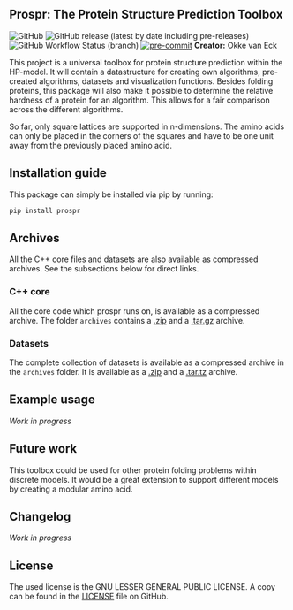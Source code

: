 ## Prospr: The Protein Structure Prediction Toolbox
![GitHub](https://img.shields.io/github/license/OkkeVanEck/prospr)
![GitHub release (latest by date including pre-releases)](https://img.shields.io/github/v/release/OkkeVanEck/prospr?include_prereleases)
![GitHub Workflow Status (branch)](https://img.shields.io/github/workflow/status/OkkeVanEck/prospr/CI-CD/master)
[![pre-commit](https://img.shields.io/badge/pre--commit-enabled-brightgreen?logo=pre-commit&logoColor=white)](https://github.com/pre-commit/pre-commit)
**Creator:** Okke van Eck

This project is a universal toolbox for protein structure prediction within the HP-model.
It will contain a datastructure for creating own algorithms, pre-created algorithms, datasets and visualization functions.
Besides folding proteins, this package will also make it possible to determine the relative hardness of a protein for an algorithm.
This allows for a fair comparison across the different algorithms.

So far, only square lattices are supported in n-dimensions.
The amino acids can only be placed in the corners of the squares and have to be one unit away from the previously placed amino acid.

## Installation guide
This package can simply be installed via pip by running:
```bash
pip install prospr
```

## Archives
All the C++ core files and datasets are also available as compressed archives.
See the subsections below for direct links.

### C++ core
All the core code which prospr runs on, is available as a compressed archive.
The folder `archives` contains a [.zip](archives/prospr_core.zip) and
a [.tar.gz](archives/prospr_core.tar.gz) archive.

### Datasets
The complete collection of datasets is available as a compressed archive in the
`archives` folder. It is available as a [.zip](archives/prospr_data.zip) and a
[.tar.tz](archives/prospr_data.tar.gz) archive.

## Example usage
*Work in progress*

## Future work
This toolbox could be used for other protein folding problems within discrete models.
It would be a great extension to support different models by creating a modular amino acid.

## Changelog
*Work in progress*

## License
The used license is the GNU LESSER GENERAL PUBLIC LICENSE.
A copy can be found in the [LICENSE](LICENSE) file on GitHub.
